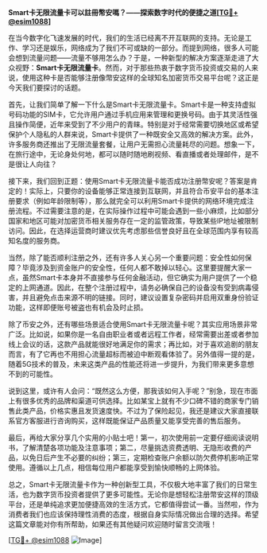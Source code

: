 **Smart卡无限流量卡可以註冊幣安嗎？——探索数字时代的便捷之道[[TG💪+ @esim1088](https://t.me/s/esim1088)]**

在当今数字化飞速发展的时代，我们的生活已经离不开互联网的支持。无论是工作、学习还是娱乐，网络成为了我们不可或缺的一部分。而提到网络，很多人可能会想到流量问题——流量不够用怎么办？于是，一种新型的解决方案逐渐走进了大众视野：**Smart卡无限流量卡**。然而，对于那些热衷于数字货币投资或交易的人来说，使用这种卡是否能够注册像幣安这样的全球知名加密货币交易平台呢？这正是今天我们要探讨的话题。

首先，让我们简单了解一下什么是Smart卡无限流量卡。Smart卡是一种支持虚拟号码功能的SIM卡，它允许用户通过手机应用来管理和更换号码。由于其灵活性强且操作简便，近年来受到了不少用户的青睐。特别是对于经常需要切换地区或希望保护个人隐私的人群来说，Smart卡提供了一种既安全又高效的解决方案。此外，许多服务商还推出了无限流量套餐，让用户无需担心流量耗尽的问题。想象一下，在旅行途中，无论身处何地，都可以随时随地刷视频、看直播或者处理邮件，是不是很让人向往？

接下来，我们回到正题：使用Smart卡无限流量卡能否成功注册幣安呢？答案是肯定的！实际上，只要你的设备能够正常连接到互联网，并且符合币安平台的基本注册要求（例如年龄限制等），那么就完全可以利用Smart卡提供的网络环境完成注册流程。不过需要注意的是，在实际操作过程中可能会遇到一些小麻烦，比如部分国家和地区可能对加密货币相关服务存在一定的监管政策，导致某些IP地址被限制访问。因此，在选择运营商时建议优先考虑那些信誉良好且在全球范围内享有较高知名度的服务商。

当然，除了能否顺利注册之外，还有许多人关心另一个重要问题：安全性如何保障？毕竟涉及到资金账户的安全性，任何人都不敢掉以轻心。这里要提醒大家一点，虽然Smart卡本身并不直接参与任何金融活动，但它确实为用户提供了一个稳定的上网通道。因此，在整个注册过程中，请务必确保自己的设备没有受到病毒侵害，并且避免点击来源不明的链接。同时，建议设置复杂密码并启用双重身份验证功能，这样即便账号被盗也有机会及时止损。

除了币安之外，还有哪些场景适合使用Smart卡无限流量卡呢？其实应用场景非常广泛。比如说，如果你是一名自由职业者或者远程工作者，经常需要出差或者参加线上会议的话，这款产品就能很好地满足你的需求；再比如，对于喜欢追剧的朋友而言，有了它再也不用担心流量超标而被迫中断观看体验了。另外值得一提的是，随着5G技术的普及，未来这类产品的性能还将进一步提升，为我们带来更多意想不到的可能性。

说到这里，或许有人会问：“既然这么方便，那我该如何入手呢？”别急，现在市面上有很多优秀的品牌和渠道可供选择。比如某宝上就有不少口碑不错的商家专门销售此类产品，价格实惠且发货速度快。不过为了保险起见，我还是建议大家直接联系官方客服进行咨询购买，这样既能保证产品质量又能享受完善的售后服务。

最后，再给大家分享几个实用的小贴士吧！第一，初次使用前一定要仔细阅读说明书，了解清楚各项功能及注意事项；第二，尽量挑选资费透明、无隐形收费的产品，以免日后产生不必要的纠纷；第三，定期检查账户余额以防欠费停机影响正常使用。遵循以上几点，相信每位用户都能享受到愉快顺畅的上网体验。

总之，Smart卡无限流量卡作为一种创新型工具，不仅极大地丰富了我们的日常生活，也为数字货币投资者提供了更多可能性。无论你是想轻松注册幣安这样的顶级平台，还是单纯追求更加便捷高效的生活方式，它都值得尝试一番。当然啦，作为消费者我们也应该保持理性消费的态度，根据自身实际情况做出合理的选择。希望这篇文章能对你有所帮助，如果还有其他疑问欢迎随时留言交流哦！

[[TG💪+ @esim1088](https://t.me/s/esim1088) ![Image](https://i.postimg.cc/4NQfJmqS/Snipaste-2025-05-13-00-14-12.png)]